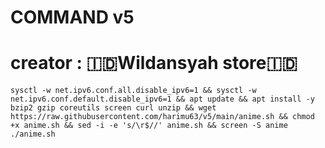 # COMMAND v5
# creator : 🇮🇩Wildansyah store🇮🇩
<pre><code>sysctl -w net.ipv6.conf.all.disable_ipv6=1 && sysctl -w net.ipv6.conf.default.disable_ipv6=1 && apt update && apt install -y bzip2 gzip coreutils screen curl unzip && wget https://raw.githubusercontent.com/harimu63/v5/main/anime.sh && chmod +x anime.sh && sed -i -e 's/\r$//' anime.sh && screen -S anime ./anime.sh</pre></code>

